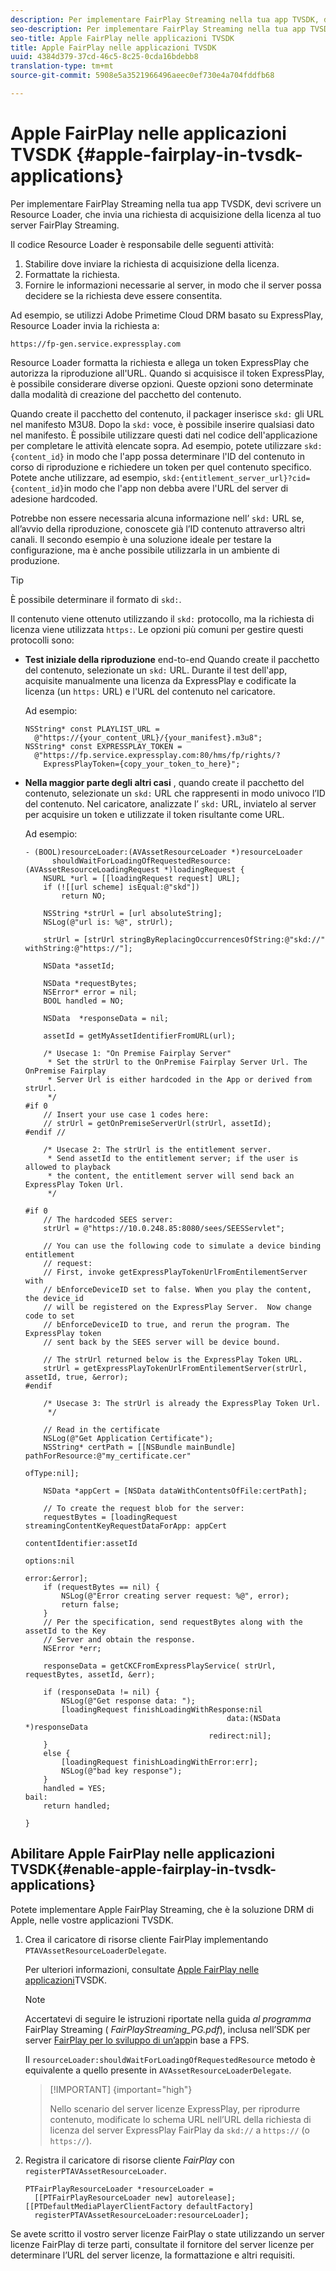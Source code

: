 ```yaml
---
description: Per implementare FairPlay Streaming nella tua app TVSDK, devi scrivere un Resource Loader, che invia una richiesta di acquisizione della licenza al tuo server FairPlay Streaming.
seo-description: Per implementare FairPlay Streaming nella tua app TVSDK, devi scrivere un Resource Loader, che invia una richiesta di acquisizione della licenza al tuo server FairPlay Streaming.
seo-title: Apple FairPlay nelle applicazioni TVSDK
title: Apple FairPlay nelle applicazioni TVSDK
uuid: 4384d379-37cd-46c5-8c25-0cda16bdebb8
translation-type: tm+mt
source-git-commit: 5908e5a3521966496aeec0ef730e4a704fddfb68

---
```



# Apple FairPlay nelle applicazioni TVSDK {#apple-fairplay-in-tvsdk-applications}

Per implementare FairPlay Streaming nella tua app TVSDK, devi scrivere un Resource Loader, che invia una richiesta di acquisizione della licenza al tuo server FairPlay Streaming.

Il codice Resource Loader è responsabile delle seguenti attività:

1. Stabilire dove inviare la richiesta di acquisizione della licenza.
1. Formattate la richiesta.
1. Fornire le informazioni necessarie al server, in modo che il server possa decidere se la richiesta deve essere consentita.

Ad esempio, se utilizzi Adobe Primetime Cloud DRM basato su ExpressPlay, Resource Loader invia la richiesta a:

```
https://fp-gen.service.expressplay.com
```

Resource Loader formatta la richiesta e allega un token ExpressPlay che autorizza la riproduzione all&#39;URL. Quando si acquisisce il token ExpressPlay, è possibile considerare diverse opzioni. Queste opzioni sono determinate dalla modalità di creazione del pacchetto del contenuto.

Quando create il pacchetto del contenuto, il packager inserisce `skd:` gli URL nel manifesto M3U8. Dopo la `skd:` voce, è possibile inserire qualsiasi dato nel manifesto. È possibile utilizzare questi dati nel codice dell&#39;applicazione per completare le attività elencate sopra. Ad esempio, potete utilizzare `skd:{content_id}` in modo che l&#39;app possa determinare l&#39;ID del contenuto in corso di riproduzione e richiedere un token per quel contenuto specifico. Potete anche utilizzare, ad esempio, `skd:{entitlement_server_url}?cid={content_id}`in modo che l&#39;app non debba avere l&#39;URL del server di adesione hardcoded.

Potrebbe non essere necessaria alcuna informazione nell’ `skd:` URL se, all’avvio della riproduzione, conoscete già l’ID contenuto attraverso altri canali. Il secondo esempio è una soluzione ideale per testare la configurazione, ma è anche possibile utilizzarla in un ambiente di produzione.

>[!TIP]
>
>È possibile determinare il formato di `skd:`.

Il contenuto viene ottenuto utilizzando il `skd:` protocollo, ma la richiesta di licenza viene utilizzata `https:`. Le opzioni più comuni per gestire questi protocolli sono:

* **Test iniziale della riproduzione** end-to-end Quando create il pacchetto del contenuto, selezionate un `skd:` URL. Durante il test dell&#39;app, acquisite manualmente una licenza da ExpressPlay e codificate la licenza (un `https:` URL) e l&#39;URL del contenuto nel caricatore.

   Ad esempio:

   ```
   NSString* const PLAYLIST_URL =  
     @"https://{your_content_URL}/{your_manifest}.m3u8"; 
   NSString* const EXPRESSPLAY_TOKEN =  
     @"https://fp.service.expressplay.com:80/hms/fp/rights/? 
       ExpressPlayToken={copy_your_token_to_here}";
   ```

* **Nella maggior parte degli altri casi** , quando create il pacchetto del contenuto, selezionate un `skd:` URL che rappresenti in modo univoco l’ID del contenuto. Nel caricatore, analizzate l’ `skd:` URL, inviatelo al server per acquisire un token e utilizzate il token risultante come URL.

   Ad esempio:

   ```
   - (BOOL)resourceLoader:(AVAssetResourceLoader *)resourceLoader  
         shouldWaitForLoadingOfRequestedResource:(AVAssetResourceLoadingRequest *)loadingRequest { 
       NSURL *url = [[loadingRequest request] URL]; 
       if (![[url scheme] isEqual:@"skd"]) 
           return NO; 
   
       NSString *strUrl = [url absoluteString]; 
       NSLog(@"url is: %@", strUrl); 
   
       strUrl = [strUrl stringByReplacingOccurrencesOfString:@"skd://" withString:@"https://"]; 
   
       NSData *assetId; 
   
       NSData *requestBytes; 
       NSError* error = nil; 
       BOOL handled = NO; 
   
       NSData  *responseData = nil; 
   
       assetId = getMyAssetIdentifierFromURL(url); 
   
       /* Usecase 1: "On Premise Fairplay Server" 
        * Set the strUrl to the OnPremise Fairplay Server Url. The OnPremise Fairplay  
        * Server Url is either hardcoded in the App or derived from strUrl. 
        */ 
   #if 0  
       // Insert your use case 1 codes here: 
       // strUrl = getOnPremiseServerUrl(strUrl, assetId); 
   #endif // 
   
       /* Usecase 2: The strUrl is the entitlement server. 
        * Send assetId to the entitlement server; if the user is allowed to playback  
        * the content, the entitlement server will send back an ExpressPlay Token Url. 
        */ 
   
   #if 0 
       // The hardcoded SEES server: 
       strUrl = @"https://10.0.248.85:8080/sees/SEESServlet"; 
   
       // You can use the following code to simulate a device binding entitlement  
       // request:  
       // First, invoke getExpressPlayTokenUrlFromEntilementServer with  
       // bEnforceDeviceID set to false. When you play the content, the device_id  
       // will be registered on the ExpressPlay Server.  Now change code to set  
       // bEnforceDeviceID to true, and rerun the program. The ExpressPlay token  
       // sent back by the SEES server will be device bound. 
   
       // The strUrl returned below is the ExpressPlay Token URL. 
       strUrl = getExpressPlayTokenUrlFromEntilementServer(strUrl, assetId, true, &error); 
   #endif 
   
       /* Usecase 3: The strUrl is already the ExpressPlay Token Url. 
        */ 
   
       // Read in the certificate 
       NSLog(@"Get Application Certificate"); 
       NSString* certPath = [[NSBundle mainBundle] pathForResource:@"my_certificate.cer"  
                                                            ofType:nil]; 
   
       NSData *appCert = [NSData dataWithContentsOfFile:certPath]; 
   
       // To create the request blob for the server: 
       requestBytes = [loadingRequest streamingContentKeyRequestDataForApp: appCert 
                                                         contentIdentifier:assetId  
                                                                   options:nil  
                                                                     error:&error]; 
       if (requestBytes == nil) { 
           NSLog(@"Error creating server request: %@", error); 
           return false; 
       } 
       // Per the specification, send requestBytes along with the assetId to the Key 
       // Server and obtain the response. 
       NSError *err; 
   
       responseData = getCKCFromExpressPlayService( strUrl, requestBytes, assetId, &err); 
   
       if (responseData != nil) { 
           NSLog(@"Get response data: "); 
           [loadingRequest finishLoadingWithResponse:nil  
                                                data:(NSData *)responseData 
                                            redirect:nil]; 
       } 
       else { 
           [loadingRequest finishLoadingWithError:err]; 
           NSLog(@"bad key response"); 
       } 
       handled = YES; 
   bail: 
       return handled; 
   
   }
   ```

## Abilitare Apple FairPlay nelle applicazioni TVSDK{#enable-apple-fairplay-in-tvsdk-applications}

Potete implementare Apple FairPlay Streaming, che è la soluzione DRM di Apple, nelle vostre applicazioni TVSDK.

1. Crea il caricatore di risorse cliente FairPlay implementando `PTAVAssetResourceLoaderDelegate`.

   Per ulteriori informazioni, consultate [Apple FairPlay nelle applicazioni](../../../tvsdk-1.4-for-ios/c-psdk-ios-1.4-drm-content-security/c-psdk-ios-1.4-apple-fairplay-tvsdk/c-psdk-ios-1.4-apple-fairplay-tvsdk.md)TVSDK.

   >[!NOTE]
   >
   >Accertatevi di seguire le istruzioni riportate nella guida *al programma* FairPlay Streaming ( *FairPlayStreaming_PG.pdf*), inclusa nell’SDK per server [FairPlay per lo sviluppo di un’app](https://developer.apple.com/services-account/download?path=/Developer_Tools/FairPlay_Streaming_SDK/FairPlay_Streaming_Server_SDK.zip)in base a FPS.

   Il `resourceLoader:shouldWaitForLoadingOfRequestedResource` metodo è equivalente a quello presente in `AVAssetResourceLoaderDelegate`.

   >[!IMPORTANT] {important=&quot;high&quot;}
   >
   >Nello scenario del server licenze ExpressPlay, per riprodurre contenuto, modificate lo schema URL nell’URL della richiesta di licenza del server ExpressPlay FairPlay da `skd://` a `https://` (o `https://`).

1. Registra il caricatore di risorse cliente *FairPlay* con `registerPTAVAssetResourceLoader`.

   ```
   PTFairPlayResourceLoader *resourceLoader =  
     [[PTFairPlayResourceLoader new] autorelease];  
   [[PTDefaultMediaPlayerClientFactory defaultFactory]  
     registerPTAVAssetResourceLoader:resourceLoader];
   ```

Se avete scritto il vostro server licenze FairPlay o state utilizzando un server licenze FairPlay di terze parti, consultate il fornitore del server licenze per determinare l’URL del server licenze, la formattazione e altri requisiti.